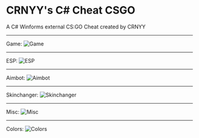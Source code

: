 # CRNYY's C# Cheat CSGO
A C# Winforms external CS:GO Cheat created by CRNYY

***

Game:
<img src="./assets/game.jpg" alt="Game" >

***

ESP:
<img src="./assets/esp.jpg" alt="ESP" >

***

Aimbot:
<img src="./assets/aimbot.jpg" alt="Aimbot" >

***

Skinchanger:
<img src="./assets/skinchanger.jpg" alt="Skinchanger" >

***

Misc:
<img src="./assets/misc.jpg" alt="Misc" >

***

Colors:
<img src="./assets/colors.jpg" alt="Colors" >
